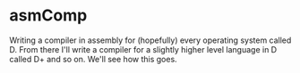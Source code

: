 # asmComp
Writing a compiler in assembly for (hopefully) every operating system called D. From there I'll write a compiler for a slightly higher level language in D called D+ and so on. We'll see how this goes.
